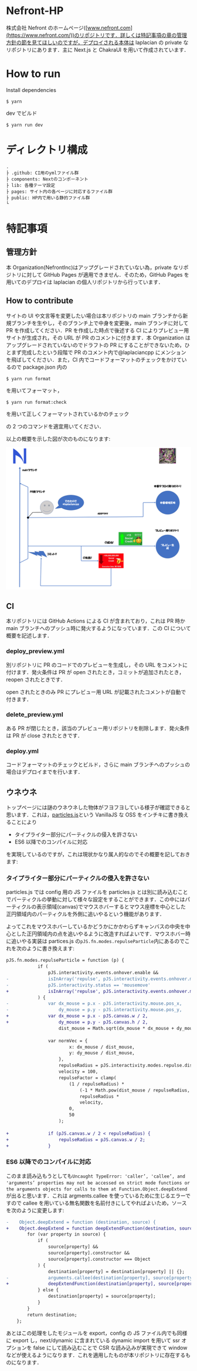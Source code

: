 # Nefront-HP

株式会社 Nefront のホームページ([www.nefront.com](https://www.nefront.com/))のリポジトリです．詳しくは特記事項の章の管理方針の節を見てほしいのですが，デプロイされる本体は laplacian の private なリポジトリにあります．主に Next.js と ChakraUI を用いて作成されています．

# How to run

Install dependencies

```
$ yarn
```

dev でビルド

```
$ yarn run dev
```

# ディレクトリ構成

```
.
├ .github: CI用のymlファイル群
├ components: Nextのコンポーネント
├ lib: 各種テーマ設定
├ pages: サイト内の各ページに対応するファイル群
├ public: HP内で用いる静的ファイル群
└
```

# 特記事項

## 管理方針

本 Organization(NefrontInc)はアップグレードされていない為，private なリポジトリに対して GitHub Pages が適用できません．そのため，GitHub Pages を用いてのデプロイは laplacian の個人リポジトリから行っています．

## How to contribute

サイトの UI や文言等を変更したい場合は本リポジトリの main ブランチから新規ブランチを生やし，そのブランチ上で中身を変更後，main ブランチに対して PR を作成してください．PR を作成した時点で後述する CI によりプレビュー用サイトが生成され，その URL が PR のコメントに付きます．本 Organization はアップグレードされていないのでドラフトの PR にすることができないため，ひとまず完成したという段階で PR のコメント内で@laplaciancpp にメンションを飛ばしてください．また，CI 内でコードフォーマットのチェックをかけているので package.json 内の

```
$ yarn run format
```

を用いてフォーマット，

```
$ yarn run format:check
```

を用いて正しくフォーマットされているかのチェック

の 2 つのコマンドを適宜用いてください．

以上の概要を示した図が次のものになります:

![How to contribute](./howtocontribute.png)

## CI

本リポジトリには GitHub Actions による CI が含まれており，これは PR 時か main ブランチへのプッシュ時に発火するようになっています．この CI について概要を記述します．

### deploy_preview.yml

別リポジトリに PR のコードでのプレビューを生成し，その URL をコメントに付けます．発火条件は PR が open されたとき，コミットが追加されたとき，reopen されたときです．

open されたときのみ PR にプレビュー用 URL が記載されたコメントが自動で付きます．

### delete_preview.yml

ある PR が閉じたとき，該当のプレビュー用リポジトリを削除します．発火条件は PR が close されたときです．

### deploy.yml

コードフォーマットのチェックとビルド，さらに main ブランチへのプッシュの場合はデプロイまでを行います．

## ウネウネ

トップページには謎のウネウネした物体がフヨフヨしている様子が確認できると思います．これは，[particles.js](https://github.com/VincentGarreau/particles.js/)という VanillaJS な OSS をインチキに書き換えることにより

-   タイプライター部分にパーティクルの侵入を許さない
-   ES6 以降でのコンパイルに対応

を実現しているのですが，これは現状かなり属人的なのでその概要を記しておきます:

### タイプライター部分にパーティクルの侵入を許さない

particles.js では config 用の JS ファイルを particles.js とは別に読み込むことでパーティクルの挙動に対して様々な設定をすることができます．この中にはパーティクルの表示領域(canvas)でマウスホバーするとマウス座標を中心とした正円領域内のパーティクルを外側に追いやるという機能があります．

よってこれをマウスホバーしているかどうかにかかわらずキャンバスの中央を中心とした正円領域内の点を追いやるように改造すればよいです．マウスホバー時に追いやる実装は partices.js の`pJS.fn.modes.repulseParticle`内にあるのでこれを次のように書き換えます:

```diff
pJS.fn.modes.repulseParticle = function (p) {
            if (
                pJS.interactivity.events.onhover.enable &&
-               isInArray('repulse', pJS.interactivity.events.onhover.mode) &&
-               pJS.interactivity.status == 'mousemove'
+               isInArray('repulse', pJS.interactivity.events.onhover.mode)
            ) {
-               var dx_mouse = p.x - pJS.interactivity.mouse.pos_x,
-                   dy_mouse = p.y - pJS.interactivity.mouse.pos_y,
+               var dx_mouse = p.x - pJS.canvas.w / 2,
+                   dy_mouse = p.y - pJS.canvas.h / 2,
                    dist_mouse = Math.sqrt(dx_mouse * dx_mouse + dy_mouse * dy_mouse);

                var normVec = {
                        x: dx_mouse / dist_mouse,
                        y: dy_mouse / dist_mouse,
                    },
                    repulseRadius = pJS.interactivity.modes.repulse.distance,
                    velocity = 100,
                    repulseFactor = clamp(
                        (1 / repulseRadius) *
                            (-1 * Math.pow(dist_mouse / repulseRadius, 2) + 1) *
                            repulseRadius *
                            velocity,
                        0,
                        50
                    );

+               if (pJS.canvas.w / 2 < repulseRadius) {
+                   repulseRadius = pJS.canvas.w / 2;
+               }
```

### ES6 以降でのコンパイルに対応

このまま読み込もうとしても`Uncaught TypeError: 'caller’, 'callee’, and 'arguments’ properties may not be accessed on strict mode functions or the arguments objects for calls to them at Function.Object.deepExtend`が出ると思います．これは argments.callee を使っているために生じるエラーですので callee を用いている無名関数を名前付きにしてやればよいため，ソースを次のように変更します:

```diff
-    Object.deepExtend = function (destination, source) {
+    Object.deepExtend = function deepExtendFunction(destination, source) {
        for (var property in source) {
            if (
                source[property] &&
                source[property].constructor &&
                source[property].constructor === Object
            ) {
                destination[property] = destination[property] || {};
-               arguments.callee(destination[property], source[property]);
+               deepExtendFunction(destination[property], source[property]);
            } else {
                destination[property] = source[property];
            }
        }
        return destination;
    };
```

あとはこの処理をしたモジュールを export，config の JS ファイル内でも同様に export し，next/dynamic に含まれている dynamic import を用いて ssr オプションを false にして読み込むことで CSR な読み込みが実現できて window などが使えるようになります．これを適用したものが本リポジトリに存在するものになります．
